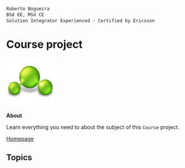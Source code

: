 ```
Roberto Nogueira  
BSd EE, MSd CE
Solution Integrator Experienced - Certified by Ericsson
```
# Course project

![course image](images/course.png)

**About**

Learn everything you need to about the subject of this `Course` project.

[Homepage](https://course.com)

## Topics
```
```
